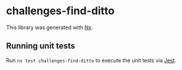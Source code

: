 # challenges-find-ditto

This library was generated with [Nx](https://nx.dev).

## Running unit tests

Run `nx test challenges-find-ditto` to execute the unit tests via [Jest](https://jestjs.io).

